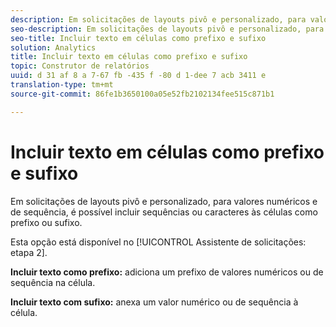 ```yaml
---
description: Em solicitações de layouts pivô e personalizado, para valores numéricos e de sequência, é possível incluir sequências ou caracteres às células como prefixo ou sufixo.
seo-description: Em solicitações de layouts pivô e personalizado, para valores numéricos e de sequência, é possível incluir sequências ou caracteres às células como prefixo ou sufixo.
seo-title: Incluir texto em células como prefixo e sufixo
solution: Analytics
title: Incluir texto em células como prefixo e sufixo
topic: Construtor de relatórios
uuid: d 31 af 8 a 7-67 fb -435 f -80 d 1-dee 7 acb 3411 e
translation-type: tm+mt
source-git-commit: 86fe1b3650100a05e52fb2102134fee515c871b1

---
```



# Incluir texto em células como prefixo e sufixo

Em solicitações de layouts pivô e personalizado, para valores numéricos e de sequência, é possível incluir sequências ou caracteres às células como prefixo ou sufixo.

Esta opção está disponível no [!UICONTROL Assistente de solicitações: etapa 2].

**Incluir texto como prefixo:** adiciona um prefixo de valores numéricos ou de sequência na célula.

**Incluir texto com sufixo:** anexa um valor numérico ou de sequência à célula.
